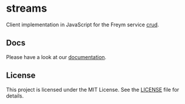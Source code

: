 # streams

Client implementation in JavaScript for the Freym service [crud](https://github.com/fraym/crud).

## Docs

Please have a look at our [documentation](https://docs.freym.becklyn.app/docs/services/crud/introduction).

## License

This project is licensed under the MIT License. See the [LICENSE](LICENSE) file for details.
